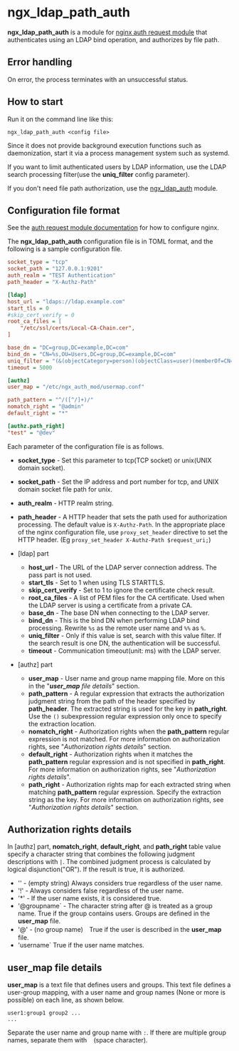 # ngx\_ldap\_path\_auth

**ngx\_ldap\_path\_auth** is a module for [nginx auth request module](http://nginx.org/en/docs/http/ngx_http_auth_request_module.html) that authenticates using an LDAP bind operation, and authorizes by file path.

## Error handling

On error, the process terminates with an unsuccessful status. 

## How to start

Run it on the command line like this:

```
ngx_ldap_path_auth <config file>
```

Since it does not provide background execution functions such as daemonization,
start it via a process management system such as systemd.

If you want to limit authenticated users by LDAP information, use the LDAP search processing filter(use the **uniq\_filter** config parameter).

If you don't need file path authorization, use the [ngx\_ldap\_auth](ngx_ldap_auth.md) module.

## Configuration file format

See the [auth request module documentation](http://nginx.org/en/docs/http/ngx_http_auth_request_module.html) for how to configure nginx.

The **ngx\_ldap\_path\_auth** configuration file is in TOML format, and the following is a sample configuration file.

```ini
socket_type = "tcp"
socket_path = "127.0.0.1:9201"
auth_realm = "TEST Authentication"
path_header = "X-Authz-Path"

[ldap]
host_url = "ldaps://ldap.example.com"
start_tls = 0
#skip_cert_verify = 0
root_ca_files = [
	"/etc/ssl/certs/Local-CA-Chain.cer",
]

base_dn = "DC=group,DC=example,DC=com"
bind_dn = "CN=%s,OU=Users,DC=group,DC=example,DC=com"
uniq_filter = "(&(objectCategory=person)(objectClass=user)(memberOf=CN=Group1,DC=example,DC=com)(userPrincipalName=%s@example.com))"
timeout = 5000

[authz]
user_map = "/etc/ngx_auth_mod/usermap.conf"

path_pattern = "^/([^/]+)/"
nomatch_right = "@admin"
default_right = "*"

[authz.path_right]
"test" = "@dev"
```

Each parameter of the configuration file is as follows.

* **socket\_type** - Set this parameter to tcp(TCP socket) or unix(UNIX domain socket).
* **socket\_path** - Set the IP address and port number for tcp, and UNIX domain socket file path for unix.
* **auth\_realm** - HTTP realm string.
* **path\_header** - A HTTP header that sets the path used for authorization processing. The default value is `X-Authz-Path`. In the appropriate place of the nginx configuration file, use `proxy_set_header` directive to set the HTTP header. (Eg `proxy_set_header X-Authz-Path $request_uri;`)

* \[ldap\] part
	* **host\_url** - The URL of the LDAP server connection address. The pass part is not used.
	* **start\_tls** - Set to 1 when using TLS STARTTLS.
	* **skip\_cert\_verify** - Set to 1 to ignore the certificate check result.
	* **root\_ca\_files** - A list of PEM files for the CA certificate. Used when the LDAP server is using a certificate from a private CA.
	* **base\_dn** - The base DN when connecting to the LDAP server.
	* **bind\_dn** - This is the bind DN when performing LDAP bind processing. Rewrite `%s` as the remote user name and `%%` as `%`.
	* **uniq\_filter** - Only if this value is set, search with this value filter. If the search result is one DN, the authentication will be successful.
	* **timeout** - Communication timeout(unit: ms) with the LDAP server.
* \[authz\] part
	* **user_map** - User name and group name mapping file. More on this in the "_**user\_map** file details_" section.
	* **path\_pattern** - A regular expression that extracts the authorization judgment string from the path of the header specified by **path_header**. The extracted string is used for the key in **path\_right**. Use the `()` subexpression regular expression only once to specify the extraction location.
	* **nomatch\_right** - Authorization rights when the **path\_pattern** regular expression is not matched. For more information on authorization rights, see "_Authorization rights details_" section.
	* **default\_right** - Authorization rights when it matches the **path\_pattern** regular expression and is not specified in **path\_right**. For more information on authorization rights, see "_Authorization rights details_".
	* **path\_right** - Authorization rights map for each extracted string when matching **path\_pattern** regular expression. Specify the extraction string as the key. For more information on authorization rights, see "_Authorization rights details_" section.

## Authorization rights details

In \[authz\] part, **nomatch\_right**, **default\_right**, and **path\_right** table value specify a character string that combines the following judgment descriptions with `|`. The combined judgment process is calculated by logical disjunction("OR"). If the result is true, it is authorized.

* '' - (empty string) Always considers true regardless of the user name.
* '!' - Always considers false regardless of the user name.
* '*' - If the user name exists, it is considered true.
* '@groupname` - The character string after @ is treated as a group name. True if the group contains users. Groups are defined in the **user_map** file.
* '@' - (no group name)　True if the user is described in the **user_map** file.
* 'username` True if the user name matches.

## **user\_map** file details

**user\_map** is a text file that defines users and groups.
This text file defines a user-group mapping, with a user name and group names (None or more is possible) on each line, as shown below.

``` plaintext
user1:group1 group2 ...
...
```

Separate the user name and group name with `:`. If there are multiple group names, separate them with ` ` (space character).
